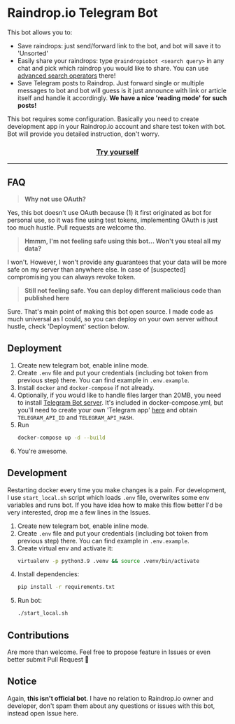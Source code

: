 # Raindrop.io Telegram Bot

This bot allows you to:
* Save raindrops: just send/forward link to the bot, and bot will save it to 'Unsorted'
* Easily share your raindrops: type `@raindropiobot <search query>` in any chat and pick which raindrop you would like to share. You can use [advanced search operators](https://help.raindrop.io/using-search#operators) there!
* Save Telegram posts to Raindrop. Just forward single or multiple messages to bot and bot will guess is it just announce with link or article itself and handle it accordingly. **We have a nice 'reading mode' for such posts!**

This bot requires some configuration. Basically you need to create development app in your Raindrop.io account and share test token with bot. Bot will provide you detailed instruction, don't worry. 

<h3 style="text-align: center;"><a href="https://t.me/raindropiobot">Try yourself</a></h3>

---


## FAQ

> **Why not use OAuth?**

Yes, this bot doesn't use OAuth because (1) it first originated as bot for personal use, so it was fine using test tokens, implementing OAuth is just too much hustle. Pull requests are welcome tho.

> **Hmmm, I'm not feeling safe using this bot... Won't you steal all my data?**

I won't. However, I won't provide any guarantees that your data will be more safe on my server than anywhere else. In case of [suspected] compromising you can always revoke token.

> **Still not feeling safe. You can deploy different malicious code than published here**

Sure. That's main point of making this bot open source. I made code as much universal as I could, so you can deploy on your own server without hustle, check 'Deployment' section below. 


## Deployment

1. Create new telegram bot, enable inline mode.
1. Create `.env` file and put your credentials (including bot token from previous step) there. You can find example in `.env.example`.
1. Install `docker` and `docker-compose` if not already.
1. Optionally, if you would like to handle files larger than 20MB, you need to install [Telegram Bot server](https://github.com/tdlib/telegram-bot-api). It's included in docker-compose.yml, but you'll need to create your own 'Telegram app' [here](https://my.telegram.org/apps) and obtain `TELEGRAM_API_ID` and `TELEGRAM_API_HASH`.
1. Run
    ```bash
    docker-compose up -d --build
    ```
1. You're awesome.

## Development

Restarting docker every time you make changes is a pain. For development, I use `start_local.sh` script which loads `.env` file, overwrites some env variables and runs bot. If you have idea how to make this flow better I'd be very interested, drop me a few lines in the Issues.

1. Create new telegram bot, enable inline mode.
1. Create `.env` file and put your credentials (including bot token from previous step) there. You can find example in `.env.example`.
1. Create virtual env and activate it:
    ```bash
   virtualenv -p python3.9 .venv && source .venv/bin/activate
    ```
1. Install dependencies:
    ```bash
    pip install -r requirements.txt
    ```
1. Run bot:
    ```bash
    ./start_local.sh
    ```

## Contributions

Are more than welcome. Feel free to propose feature in Issues or even better submit Pull Request 🥰


## Notice

Again, **this isn't official bot**. I have no relation to Raindrop.io owner and developer, don't spam them about any questions or issues with this bot, instead open Issue here.